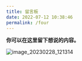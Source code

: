 ```yaml
---
title: 留言板
date: 2022-07-12 10:38:46
permalink: /four
---
```


**你可以在这里留下想说的内容。**

![image_20230228_121314](https://cdn.jsdelivr.net/gh/eryajf/tu/img/image_20230228_121314.jpg)
